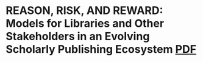 
# REASON, RISK, AND REWARD: Models for Libraries and Other Stakeholders in an Evolving Scholarly Publishing Ecosystem [PDF](http://typhoon-production.s3.amazonaws.com/articles/ca292/ca292A03.pdf)

